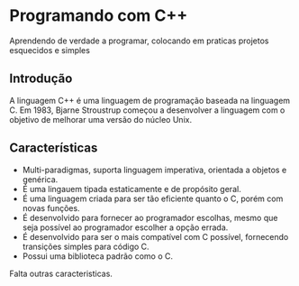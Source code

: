 # Programando com C++
Aprendendo de verdade a programar, colocando em praticas projetos esquecidos e simples

## Introdução
A linguagem C++ é uma linguagem de programação baseada na linguagem C. Em 1983, Bjarne Stroustrup começou a desenvolver a linguagem com o objetivo de melhorar uma versão do núcleo Unix. 
    
## Características
* Multi-paradigmas, suporta  linguagem imperativa, orientada a objetos e genérica.
* É uma lingauem tipada estaticamente e de propósito geral. 
* É uma linguagem criada para ser tão eficiente quanto o C, porém com novas funções.
* É desenvolvido para fornecer ao programador escolhas, mesmo que seja possível ao programador escolher a opção errada.
* É desenvolvido para ser o mais compatível com C possível, fornecendo transições simples para código C.
* Possui uma biblioteca padrão como o C.

Falta outras caracteristicas.